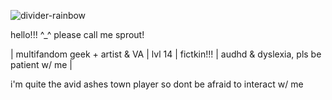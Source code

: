 ![divider-rainbow](https://github.com/user-attachments/assets/4e5a2c89-b89b-41db-acd4-a74f1354d6a5)

hello!!! ^_^ please call me sprout!

| multifandom geek + artist & VA | lvl 14 | fictkin!!! | audhd & dyslexia, pls be patient w/ me |

i'm quite the avid ashes town player so dont be afraid to interact w/ me


<!--
**sproutsterr/sproutsterr** is a ✨ _special_ ✨ repository because its `README.md` (this file) appears on your GitHub profile.

Here are some ideas to get you started:

- 🔭 I’m currently working on ...
- 🌱 I’m currently learning ...
- 👯 I’m looking to collaborate on ...
- 🤔 I’m looking for help with ...
- 💬 Ask me about ...
- 📫 How to reach me: ...
- 😄 Pronouns: ...
- ⚡ Fun fact: ...
-->
